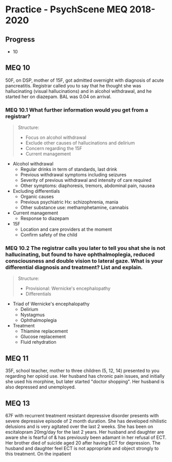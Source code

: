 # Practice - PsychScene MEQ 2018-2020

## Progress
- 10

## MEQ 10

50F, on DSP, mother of 15F, got admitted overnight with diagnosis of acute pancreatitis. Registrar called you to say that he thought she was hallucinating (visual hallucinations) and in alcohol withdrawal, and he started her on diazepam. BAL was 0.04 on arrival.

### MEQ 10.1 What further information would you get from a registrar?

> Structure:
> - Focus on alcohol withdrawal
> - Exclude other causes of hallucinations and delirium
> - Concern regarding the 15F
> - Current management

- Alcohol withdrawal
  - Regular drinks in term of standards, last drink
  - Previous withdrawal symptoms including seizures
  - Severity of previous withdrawal and intensity of care required
  - Other symptoms: diaphoresis, tremors, abdominal pain, nausea
- Excluding differentials
  - Organic causes
  - Previous psychiatric Hx: schizophrenia, mania
  - Other substance use: methamphetamine, cannabis
- Current management
  - Response to diazepam
- 15F
  - Location and care providers at the moment
  - Confirm safety of the child

### MEQ 10.2 The registrar calls you later to tell you shat she is not hallucinating, but found to have ophthalmoplegia, reduced consciousness and double vision to lateral gaze. What is your differential diagnosis and treatment? List and explain.

> Structure:
> - Provisional: Wernicke's encephalopathy
> - Differentials

- Triad of Wernicke's encephalopathy 
  - Delirium
  - Nystagmus
  - Ophthalmoplegia
- Treatment
  - Thiamine replacement
  - Glucose replacement
  - Fluid rehydration

## MEQ 11
35F, school teacher, mother to three children (5, 12, 14) presented to you regarding her opioid use. Her husband has chronic pain issues, and initially she used his morphine, but later started "doctor shopping". Her husband is also depressed and unemployed.

## MEQ 13
67F with recurrent treatment resistant depressive disorder presents with severe depressive episode of 2 month duration. She has developed nihilistic delusions and is very agitated over the last 2 weeks. She has been on escitalopram 20mg/day for the last 2 years. Her husband and daughter are aware she is fearful of & has previously been adamant in her refusal of ECT. Her brother died of suicide aged 20 after having ECT for depression. The husband and daughter feel ECT is not appropriate and object strongly to this treatment. On the inpatient 
